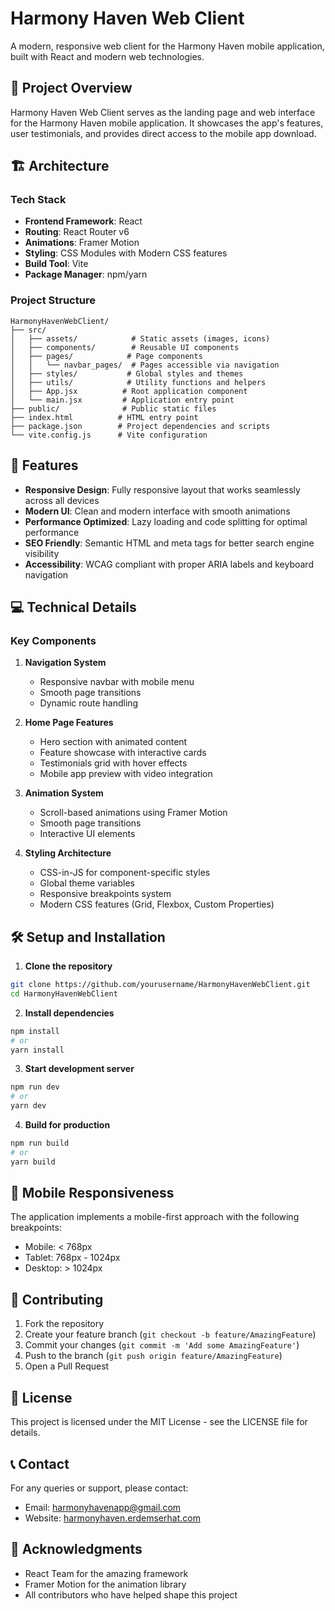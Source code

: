# Harmony Haven Web Client

A modern, responsive web client for the Harmony Haven mobile application, built with React and modern web technologies.

## 🌟 Project Overview

Harmony Haven Web Client serves as the landing page and web interface for the Harmony Haven mobile application. It showcases the app's features, user testimonials, and provides direct access to the mobile app download.

## 🏗 Architecture

### Tech Stack
- **Frontend Framework**: React
- **Routing**: React Router v6
- **Animations**: Framer Motion
- **Styling**: CSS Modules with Modern CSS features
- **Build Tool**: Vite
- **Package Manager**: npm/yarn

### Project Structure
```
HarmonyHavenWebClient/
├── src/
│   ├── assets/            # Static assets (images, icons)
│   ├── components/        # Reusable UI components
│   ├── pages/            # Page components
│   │   └── navbar_pages/  # Pages accessible via navigation
│   ├── styles/           # Global styles and themes
│   ├── utils/            # Utility functions and helpers
│   ├── App.jsx          # Root application component
│   └── main.jsx         # Application entry point
├── public/              # Public static files
├── index.html          # HTML entry point
├── package.json        # Project dependencies and scripts
└── vite.config.js      # Vite configuration
```

## 🚀 Features

- **Responsive Design**: Fully responsive layout that works seamlessly across all devices
- **Modern UI**: Clean and modern interface with smooth animations
- **Performance Optimized**: Lazy loading and code splitting for optimal performance
- **SEO Friendly**: Semantic HTML and meta tags for better search engine visibility
- **Accessibility**: WCAG compliant with proper ARIA labels and keyboard navigation

## 💻 Technical Details

### Key Components

1. **Navigation System**
   - Responsive navbar with mobile menu
   - Smooth page transitions
   - Dynamic route handling

2. **Home Page Features**
   - Hero section with animated content
   - Feature showcase with interactive cards
   - Testimonials grid with hover effects
   - Mobile app preview with video integration

3. **Animation System**
   - Scroll-based animations using Framer Motion
   - Smooth page transitions
   - Interactive UI elements

4. **Styling Architecture**
   - CSS-in-JS for component-specific styles
   - Global theme variables
   - Responsive breakpoints system
   - Modern CSS features (Grid, Flexbox, Custom Properties)

## 🛠 Setup and Installation

1. **Clone the repository**
```bash
git clone https://github.com/yourusername/HarmonyHavenWebClient.git
cd HarmonyHavenWebClient
```

2. **Install dependencies**
```bash
npm install
# or
yarn install
```

3. **Start development server**
```bash
npm run dev
# or
yarn dev
```

4. **Build for production**
```bash
npm run build
# or
yarn build
```

## 📱 Mobile Responsiveness

The application implements a mobile-first approach with the following breakpoints:
- Mobile: < 768px
- Tablet: 768px - 1024px
- Desktop: > 1024px

## 🤝 Contributing

1. Fork the repository
2. Create your feature branch (`git checkout -b feature/AmazingFeature`)
3. Commit your changes (`git commit -m 'Add some AmazingFeature'`)
4. Push to the branch (`git push origin feature/AmazingFeature`)
5. Open a Pull Request

## 📄 License

This project is licensed under the MIT License - see the LICENSE file for details.

## 📞 Contact

For any queries or support, please contact:
- Email: harmonyhavenapp@gmail.com
- Website: [harmonyhaven.erdemserhat.com](https://harmonyhaven.erdemserhat.com)

## 🙏 Acknowledgments

- React Team for the amazing framework
- Framer Motion for the animation library
- All contributors who have helped shape this project

